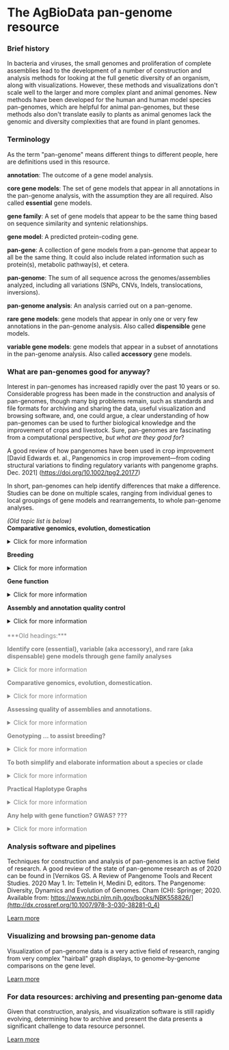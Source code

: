 # The AgBioData pan-genome resource #

### Brief history ###
In bacteria and viruses, the small genomes and proliferation of complete assemblies lead to the development of a number of construction and analysis methods for looking at the full genetic diversity of an organism, along with visualizations. However, these methods and visualizations don't scale well to the larger and more complex plant and animal genomes. New methods have been developed for the human and human model species pan-genomes, which are helpful for animal pan-genomes, but these methods also don't translate easily to plants as animal genomes lack the genomic and diversity complexities that are found in plant genomes.


### Terminology ###
As the term "pan-genome" means different things to different people, here are definitions used in this resource.

  **annotation**: The outcome of a gene model analysis.
  
  **core gene models**: The set of gene models that appear in all annotations in the pan-genome analysis, with the assumption they are all required. Also called **essential** gene models.
  
  **gene family**: A set of gene models that appear to be the same thing based on sequence similarity and syntenic relationships.
  
  **gene model**: A predicted protein-coding gene.

  **pan-gene**: A collection of gene models from a pan-genome that appear to all be the same thing. It could also include related information such as protein(s), metabolic pathway(s), et cetera.

  **pan-genome**: The sum of all sequence across the genomes/assemblies analyzed, including all variations (SNPs, CNVs, Indels, translocations, inversions).
  
  **pan-genome analysis**: An analysis carried out on a pan-genome.
  
  **rare gene models**: gene models that appear in only one or very few annotations in the pan-genome analysis. Also called **dispensible** gene models.
  
  **variable gene models**: gene models that appear in a subset of annotations in the pan-genome analysis. Also called **accessory** gene models.
  

### What are pan-genomes good for anyway? ###

Interest in pan-genomes has increased rapidly over the past 10 years or so. Considerable progress has been made in the construction and analysis of pan-genomes, though many big problems remain, such as standards and file formats for archiving and sharing the data, useful visualization and browsing software, and, one could argue, a clear understanding of how pan-genomes can be used to further biological knowledge and the improvement of crops and livestock. Sure, pan-genomes are fascinating from a computational perspective, *but what are they good for*?

A good review of how pangenomes have been used in crop improvement
[David Edwards et. al., Pangenomics in crop improvement—from coding structural variations to finding regulatory variants with pangenome graphs. Dec. 2021]
(https://doi.org/10.1002/tpg2.20177)

In short, pan-genomes can help identify differences that make a difference. Studies can be done on multiple scales, ranging from individual genes to local groupings of gene models and rearrangements, to whole pan-genome analyses.

*(Old topic list is below)* \
  **Comparative genomics, evolution, domestication**
  <details>
    <summary>Click for more information</summary>
Analysis of the core, variable, and rare gene models can help reveal information about evolution and domestication.

*[Add: types of analyses, types of datasets, file formats, sample paper, and if available: tutorials]*
  </details>
 
  **Breeding**
  <details>
    <summary>Click for more information</summary>
 
    [ES Buckler et. al., The Practical Haplotype Graph, a platform for storing and using pangenomes for imputation. 2021]
    ( https://doi.org/10.1101/2021.08.27.457652)
 
    [Yao Zhou et. al., Graph pangenome captures missing heritability and empowers tomato breeding. June 2022]
    Improved heritablility from 0.33 to 0.41 by including 838 genomes
    ( https://doi.org/10.1038/s41586-022-04808-9)
 
    [Nils Stein et. al., The barley pan-genome reveals the hidden legacy of mutation breeding. November 2020]
     barley pan-genome makes previously hidden genetic variation accessible to genetic studies and breeding
    ( https://doi.org/10.1038/s41586-020-2947-8)
 
    [David Edwards et. al. Super-Pangenome by Integrating the Wild Side of a Species for Accelerated Crop Improvement. Febuary 2020]
    Crop wild relatives possess unearthed genetic diversity that has been lost during domestication and breeding
    ( https://doi.org/10.1016/j.tplants.2019.10.012)
 
    [Rafael Della Coletta et. al., How the pan-genome is changing crop genomics and improvement. January 2021]
    pan-genome has revealed extensive genome content variation among individuals within a species
    ( https://doi.org/10.1186/s13059-020-02224-8 )
  </details>
  
  **Gene function**
  <details>
    <summary>Click for more information</summary>
Example showing how this approach can help identify disease resistance genes: \
[Gao, L., Gonda, I., Sun, H. et al. The tomato pan-genome uncovers new genes and a rare allele regulating fruit flavor. Nat Genet 51, 1044–1051 (2019).](https://doi.org/10.1038/s41588-019-0410-2)

*[Add: types of analyses, types of datasets, file formats, and if available: tutorials]*
  </details>
  
  **Assembly and annotation quality control**
  <details>
    <summary>Click for more information</summary>
The construction of core, variable, and rare genes could be used to create a species- or clade-specific sort of BUSCO set for assessing the quality of subsequent genome assemblies and annotations.

*[Add: types of analyses, types of datasets, file formats, sample paper, and if available: tutorials]*
  </details>


<br>
<div style="color:gray">
***Old headings:***

  **Identify core (essential), variable (aka accessory), and rare (aka dispensable) gene models through gene family analyses**
  <details>
    <summary>Click for more information</summary>
The analyses creating gene species- or clad-specific gene families typically look at sequence similarity and synteny. This can be helpful in identifying genes that give a particular plant desireable (or undesireable) traits.

*[Link to paper on definition and construction of these?]* 

Example showing how this approach can help identify disease resistance genes: \
[Gao, L., Gonda, I., Sun, H. et al. The tomato pan-genome uncovers new genes and a rare allele regulating fruit flavor. Nat Genet 51, 1044–1051 (2019).](https://doi.org/10.1038/s41588-019-0410-2)
  </details>
  
  **Comparative genomics, evolution, domestication.**
   <details>
    <summary>Click for more information</summary>
    *[More information goes here.]*
  </details>
 
  **Assessing quality of assemblies and annotations.**
   <details>
    <summary>Click for more information</summary>
    The construction of core, variable, and rare genes could be used to create a species- or clade-specific sort of BUSCO set for assessing the quality of subsequent genome assemblies and annotations.
  </details>
 
  **Genotyping ... to assist breeding?**
   <details>
    <summary>Click for more information</summary>
    *[More information goes here.]*
  </details>
 
  **To both simplify and elaborate information about a species or clade**
   <details>
    <summary>Click for more information</summary>
    *[More information goes here.]*
  </details>
 
  **Practical Haplotype Graphs**
   <details>
    <summary>Click for more information</summary>
    [ES Buckler et. al., The Practical Haplotype Graph, a platform for storing and using pangenomes for imputation. 2021]
    ( https://doi.org/10.1101/2021.08.27.457652)
  </details>
 
  **Any help with gene function? GWAS? ???**
  <details>
    <summary>Click for more information</summary>
    *[More information goes here.]*
  </details>
</div>


### Analysis software and pipelines ###
Techniques for construction and analysis of pan-genomes is an active field of research. A good review of the state of pan-genome research as of 2020 can be found in [Vernikos GS. A Review of Pangenome Tools and Recent Studies. 2020 May 1. In: Tettelin H, Medini D, editors. The Pangenome: Diversity, Dynamics and Evolution of Genomes. Cham (CH): Springer; 2020. Available from: https://www.ncbi.nlm.nih.gov/books/NBK558826/](http://dx.crossref.org/10.1007/978-3-030-38281-0_4)

[Learn more](Pan-genome_analysis.md)

### Visualizing and browsing pan-genome data ###

Visualization of pan-genome data is a very active field of research, ranging from very complex "hairball" graph displays, to genome-by-genome comparisons on the gene level.

[Learn more](Pan-genome_vis.md)

### For data resources: archiving and presenting pan-genome data ###

Given that construction, analysis, and visualization software is still rapidly evolving, determining how to archive and present the data presents a significant challenge to data resource personnel.

[Learn more](Pan-genome_data.md)
